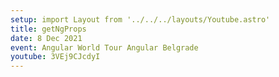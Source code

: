 ```yaml
---
setup: import Layout from '../../../layouts/Youtube.astro'
title: getNgProps
date: 8 Dec 2021
event: Angular World Tour Angular Belgrade
youtube: 3VEj9CJcdyI
---
```


